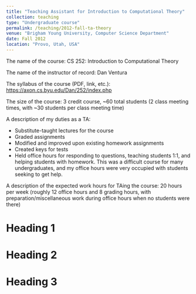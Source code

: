 ```yaml
---
title: "Teaching Assistant for Introduction to Computational Theory"
collection: teaching
type: "Undergraduate course"
permalink: /teaching/2012-fall-ta-theory
venue: "Brigham Young University, Computer Science Department"
date: Fall 2012
location: "Provo, Utah, USA"
---
```


The name of the course: CS 252: Introduction to Computational Theory

The name of the instructor of record: Dan Ventura

The syllabus of the course (PDF, link, etc.): https://axon.cs.byu.edu/Dan/252/index.php

The size of the course: 3 credit course, ~60 total students (2 class meeting times, with ~30 students per class meeting time)

A description of my duties as a TA:

  - Substitute-taught lectures for the course
  - Graded assignments
  - Modified and improved upon existing homework assignments
  - Created keys for tests
  - Held office hours for responding to questions, teaching students 1:1, and helping students with homework. This was a difficult course for many undergraduates, and my office hours were very occupied with students seeking to get help.

A description of the expected work hours for TAing the course: 20 hours per week (roughly 12 office hours and 8 grading hours, with preparation/miscellaneous work during office hours when no students were there)

Heading 1
======

Heading 2
======

Heading 3
======
